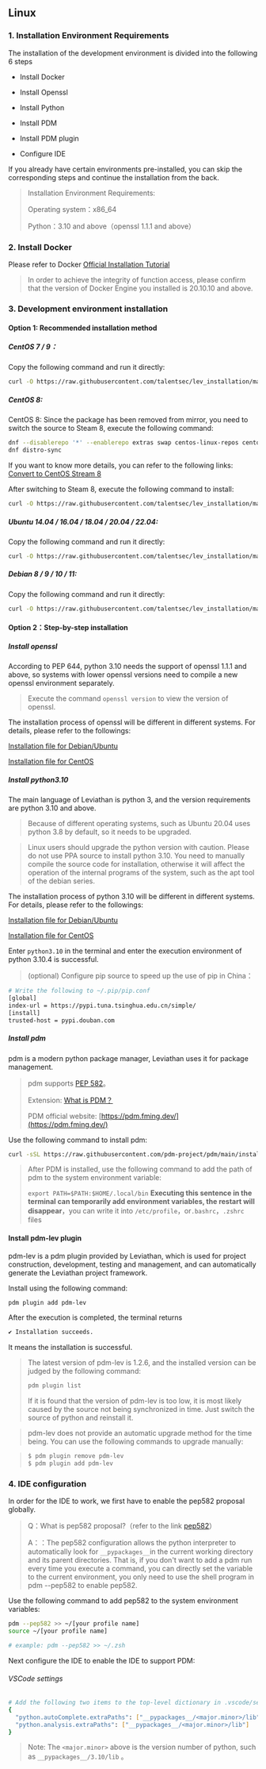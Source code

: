 ## Linux

### 1. Installation Environment Requirements

The installation of the development environment is divided into the following 6 steps

- Install Docker 

- Install Openssl 

- Install Python 

- Install PDM 

- Install PDM plugin 

- Configure IDE

If you already have certain environments pre-installed, you can skip the corresponding steps and continue the installation from the back.

> Installation Environment Requirements:
>
> Operating system：x86_64
>
> Python：3.10 and above（openssl 1.1.1 and above）

### 2. Install Docker

Please refer to Docker [Official Installation Tutorial](https://docs.docker.com/engine/install/)

> In order to achieve the integrity of function access, please confirm that the version of Docker Engine you installed is 20.10.10 and above.

### 3. Development environment installation

#### Option 1: Recommended installation method

##### CentOS 7 / 9：

Copy the following command and run it directly:

```bash
curl -O https://raw.githubusercontent.com/talentsec/lev_installation/main/lev_installation_for_centos.sh && chmod +x lev_installation_for_centos.sh && source ./lev_installation_for_centos.sh
```

##### CentOS 8:

CentOS 8: Since the package has been removed from mirror, you need to switch the source to Steam 8, execute the following command:

```bash
dnf --disablerepo '*' --enablerepo extras swap centos-linux-repos centos-stream-repos
dnf distro-sync
```

If you want to know more details, you can refer to the following links:
[Convert to CentOS Stream 8](https://www.centos.org/news-and-events/convert-to-stream-8/)

After switching to Steam 8, execute the following command to install:

```bash
curl -O https://raw.githubusercontent.com/talentsec/lev_installation/main/lev_installation_for_centos.sh && chmod +x lev_installation_for_centos.sh && source ./lev_installation_for_centos.sh
```

##### Ubuntu 14.04 / 16.04 / 18.04 / 20.04 / 22.04:

Copy the following command and run it directly:

```bash
curl -O https://raw.githubusercontent.com/talentsec/lev_installation/main/lev_installation_for_debian_and_ubuntu.sh && chmod +x lev_installation_for_debian_and_ubuntu.sh && source ./lev_installation_for_debian_and_ubuntu.sh
```

##### Debian 8 / 9 / 10 / 11:
Copy the following command and run it directly:

```bash
curl -O https://raw.githubusercontent.com/talentsec/lev_installation/main/lev_installation_for_debian_and_ubuntu.sh && chmod +x lev_installation_for_debian_and_ubuntu.sh && source ./lev_installation_for_debian_and_ubuntu.sh
```

#### Option 2：Step-by-step installation
##### Install openssl
According to PEP 644, python 3.10 needs the support of openssl 1.1.1 and above, so systems with lower openssl versions need to compile a new openssl environment separately.

> Execute the command `openssl version` to view the version of openssl.

The installation process of openssl will be different in different systems. For details, please refer to the followings:

[Installation file for Debian/Ubuntu](https://raw.githubusercontent.com/talentsec/lev_installation/main/lev_installation_for_debian_and_ubuntu.sh)

[Installation file for CentOS](https://raw.githubusercontent.com/talentsec/lev_installation/main/lev_installation_for_centos.sh)

#####  Install python3.10

The main language of Leviathan is python 3, and the version requirements are python 3.10 and above.

> Because of different operating systems, such as Ubuntu 20.04 uses python 3.8 by default, so it needs to be upgraded.

> Linux users should upgrade the python version with caution. Please do not use PPA source to install python 3.10. You need to manually compile the source code for installation, otherwise it will affect the operation of the internal programs of the system, such as the apt tool of the debian series.

The installation process of python 3.10 will be different in different systems. For details, please refer to the followings:

[Installation file for Debian/Ubuntu](https://raw.githubusercontent.com/talentsec/lev_installation/main/lev_installation_for_debian_and_ubuntu.sh)

[Installation file for CentOS](https://raw.githubusercontent.com/talentsec/lev_installation/main/lev_installation_for_centos.sh)

Enter `python3.10` in the terminal and enter the execution environment of python 3.10.4 is successful.

> (optional)
> Configure pip source to speed up the use of pip in China：

   ```bash
   # Write the following to ~/.pip/pip.conf
   [global]
   index-url = https://pypi.tuna.tsinghua.edu.cn/simple/
   [install]
   trusted-host = pypi.douban.com
   ```

##### Install pdm

pdm is a modern python package manager, Leviathan uses it for package management.

> pdm supports [PEP 582](https://www.python.org/dev/peps/pep-0582/)。
>
> Extension: [What is PDM？](https://pdm.fming.dev/)
>
> PDM official website: [https://pdm.fming.dev/](https://pdm.fming.dev/)

Use the following command to install pdm:
```bash
curl -sSL https://raw.githubusercontent.com/pdm-project/pdm/main/install-pdm.py | python3.10 -
```

> After PDM is installed, use the following command to add the path of pdm to the system environment variable:
>
> `export PATH=$PATH:$HOME/.local/bin`
> **Executing this sentence in the terminal can temporarily add environment variables, the restart will disappear**，you can write it into `/etc/profile`，or`.bashrc`，`.zshrc` files

#### Install pdm-lev plugin

pdm-lev is a pdm plugin provided by Leviathan, which is used for project construction, development, testing and management, and can automatically generate the Leviathan project framework.

Install using the following command:

```bash
pdm plugin add pdm-lev
```

After the execution is completed, the terminal returns

```bash
✔ Installation succeeds.
```

It means the installation is successful.

> The latest version of pdm-lev is 1.2.6, and the installed version can be judged by the following command:
>
> ```bash
> pdm plugin list
> ```
>
> If it is found that the version of pdm-lev is too low, it is most likely caused by the source not being synchronized in time. Just switch the source of python and reinstall it.

> pdm-lev does not provide an automatic upgrade method for the time being. You can use the following commands to upgrade manually:

>
> ```bash
> $ pdm plugin remove pdm-lev
> $ pdm plugin add pdm-lev
> ```

### 4. IDE configuration
In order for the IDE to work, we first have to enable the pep582 proposal globally.

> Q：What is pep582 proposal?（refer to the link [pep582](https://peps.python.org/pep-0582/)）
>
> A：：The pep582 configuration allows the python interpreter to automatically look for `__pypackages__`in the current working directory and its parent directories. That is, if you don't want to add a pdm run every time you execute a command, you can directly set the variable to the current environment, you only need to use the shell program in pdm --pep582 to enable pep582.

Use the following command to add pep582 to the system environment variables:

```bash
pdm --pep582 >> ~/[your profile name]
source ~/[your profile name]

# example: pdm --pep582 >> ~/.zsh
```

Next configure the IDE to enable the IDE to support PDM:


###### VSCode settings
```bash
# Add the following two items to the top-level dictionary in .vscode/settings.json:
{
  "python.autoComplete.extraPaths": ["__pypackages__/<major.minor>/lib"],
  "python.analysis.extraPaths": ["__pypackages__/<major.minor>/lib"]
}
```

> Note: The `<major.minor>` above is the version number of python, such as `__pypackages__/3.10/lib` 。
